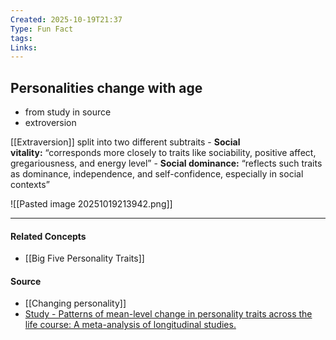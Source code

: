```yaml
---
Created: 2025-10-19T21:37
Type: Fun Fact
tags:
Links:
---
```

## Personalities change with age
- from study in source
- extroversion

[[Extraversion]] split into two different subtraits
	- **Social vitality:** “corresponds more closely to traits like sociability, positive affect, gregariousness, and energy level”
	- **Social dominance:** “reflects such traits as dominance, independence, and self-confidence, especially in social contexts”

![[Pasted image 20251019213942.png]]


---
#### Related Concepts
- [[Big Five Personality Traits]]

#### Source
- [[Changing personality]]
- [Study - Patterns of mean-level change in personality traits across the life course: A meta-analysis of longitudinal studies.](https://doi.org/10.1037/0033-2909.132.1.1) 
